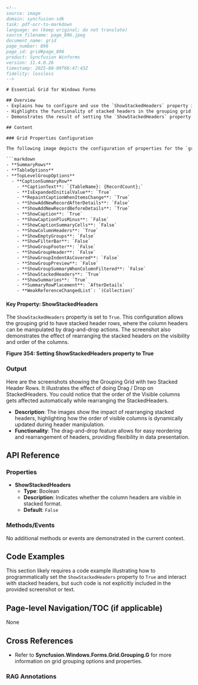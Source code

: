 ```html
<!-- 
source: image
domain: syncfusion-sdk
task: pdf-ocr-to-markdown
language: en (keep original; do not translate)
source_filename: page_896.jpeg
document_name: grid
page_number: 896
page_id: grid#page_896
product: Syncfusion Winforms
version: 11.4.0.26
timestamp: 2025-08-09T06:47:43Z
fidelity: lossless
-->

# Essential Grid for Windows Forms

## Overview
- Explains how to configure and use the `ShowStackedHeaders` property in the Essential Grid for Windows Forms.
- Highlights the functionality of stacked headers in the grouping grid.
- Demonstrates the result of setting the `ShowStackedHeaders` property to `True`.

## Content

### Grid Properties Configuration

The following image depicts the configuration of properties for the `gridGroupingControl1` in the Syncfusion Windows Forms Grid Grouping component:

```markdown
- **SummaryRows**
- **TableOptions**
- **TopLevelGroupOptions**
  - **CaptionSummaryRow**
    - **CaptionText**: `{TableName}: {RecordCount};`
    - **IsExpandedInitialValue**: `True`
    - **RepaintCaptionWhenItemsChange**: `True`
    - **ShowAddNewRecordAfterDetails**: `False`
    - **ShowAddNewRecordBeforeDetails**: `True`
    - **ShowCaption**: `True`
    - **ShowCaptionPlusMinus**: `False`
    - **ShowCaptionSummaryCells**: `False`
    - **ShowColumnHeaders**: `True`
    - **ShowEmptyGroups**: `False`
    - **ShowFilterBar**: `False`
    - **ShowGroupFooter**: `False`
    - **ShowGroupHeader**: `False`
    - **ShowGroupIndentAsCovered**: `False`
    - **ShowGroupPreview**: `False`
    - **ShowGroupSummaryWhenColumnFiltered**: `False`
    - **ShowStackedHeaders**: `True`
    - **ShowSummaries**: `True`
    - **SummaryRowPlacement**: `AfterDetails`
    - **WeakReferenceChangedList`: `(Collection)`
```

#### Key Property: ShowStackedHeaders

The `ShowStackedHeaders` property is set to `True`. This configuration allows the grouping grid to have stacked header rows, where the column headers can be manipulated by drag-and-drop actions. The screenshot also demonstrates the effect of rearranging the stacked headers on the visibility and order of the columns.

**Figure 354: Setting ShowStackedHeaders property to True**

### Output

Here are the screenshots showing the Grouping Grid with two Stacked Header Rows. It illustrates the effect of doing Drag / Drop on StackedHeaders. You could notice that the order of the Visible columns gets affected automatically while rearranging the StackedHeaders.

- **Description**: The images show the impact of rearranging stacked headers, highlighting how the order of visible columns is dynamically updated during header manipulation.
- **Functionality**: The drag-and-drop feature allows for easy reordering and rearrangement of headers, providing flexibility in data presentation.

## API Reference

### Properties

- **ShowStackedHeaders**
  - **Type**: Boolean
  - **Description**: Indicates whether the column headers are visible in stacked format.
  - **Default**: `False`
  
### Methods/Events
No additional methods or events are demonstrated in the current context.

## Code Examples

This section likely requires a code example illustrating how to programmatically set the `ShowStackedHeaders` property to `True` and interact with stacked headers, but such code is not explicitly included in the provided screenshot or text.

## Page-level Navigation/TOC (if applicable)
None

## Cross References
- Refer to **Syncfusion.Windows.Forms.Grid.Grouping.G** for more information on grid grouping options and properties.

### RAG Annotations
<!-- tags: [WinForms, Grid, Grouping, StackedHeaders, DragDrop, EssentialGrid] keywords: [ShowStackedHeaders, gridGroupingControl1, SummaryRows, CaptionSummaryRow, ColumnHeaders, DragAndDrop] -->
```
